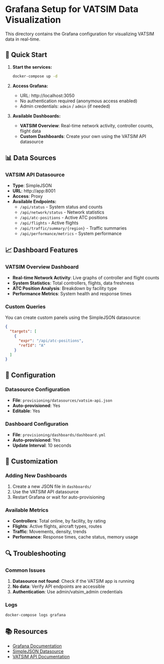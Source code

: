# Grafana Setup for VATSIM Data Visualization

This directory contains the Grafana configuration for visualizing VATSIM data in real-time.

## 🚀 Quick Start

1. **Start the services:**
   ```bash
   docker-compose up -d
   ```

2. **Access Grafana:**
   - URL: http://localhost:3050
   - No authentication required (anonymous access enabled)
   - Admin credentials: `admin` / `admin` (if needed)

3. **Available Dashboards:**
   - **VATSIM Overview**: Real-time network activity, controller counts, flight data
   - **Custom Dashboards**: Create your own using the VATSIM API datasource

## 📊 Data Sources

### VATSIM API Datasource
- **Type**: SimpleJSON
- **URL**: http://app:8001
- **Access**: Proxy
- **Available Endpoints:**
  - `/api/status` - System status and counts
  - `/api/network/status` - Network statistics
  - `/api/atc-positions` - Active ATC positions
  - `/api/flights` - Active flights
  - `/api/traffic/summary/{region}` - Traffic summaries
  - `/api/performance/metrics` - System performance

## 📈 Dashboard Features

### VATSIM Overview Dashboard
- **Real-time Network Activity**: Live graphs of controller and flight counts
- **System Statistics**: Total controllers, flights, data freshness
- **ATC Position Analysis**: Breakdown by facility type
- **Performance Metrics**: System health and response times

### Custom Queries
You can create custom panels using the SimpleJSON datasource:

```json
{
  "targets": [
    {
      "expr": "/api/atc-positions",
      "refId": "A"
    }
  ]
}
```

## 🔧 Configuration

### Datasource Configuration
- **File**: `provisioning/datasources/vatsim-api.json`
- **Auto-provisioned**: Yes
- **Editable**: Yes

### Dashboard Configuration
- **File**: `provisioning/dashboards/dashboard.yml`
- **Auto-provisioned**: Yes
- **Update Interval**: 10 seconds

## 🎨 Customization

### Adding New Dashboards
1. Create a new JSON file in `dashboards/`
2. Use the VATSIM API datasource
3. Restart Grafana or wait for auto-provisioning

### Available Metrics
- **Controllers**: Total online, by facility, by rating
- **Flights**: Active flights, aircraft types, routes
- **Traffic**: Movements, density, trends
- **Performance**: Response times, cache status, memory usage

## 🔍 Troubleshooting

### Common Issues
1. **Datasource not found**: Check if the VATSIM app is running
2. **No data**: Verify API endpoints are accessible
3. **Authentication**: Use admin/vatsim_admin credentials

### Logs
```bash
docker-compose logs grafana
```

## 📚 Resources
- [Grafana Documentation](https://grafana.com/docs/)
- [SimpleJSON Datasource](https://grafana.com/grafana/plugins/grafana-simple-json-datasource/)
- [VATSIM API Documentation](http://localhost:8001/docs) 